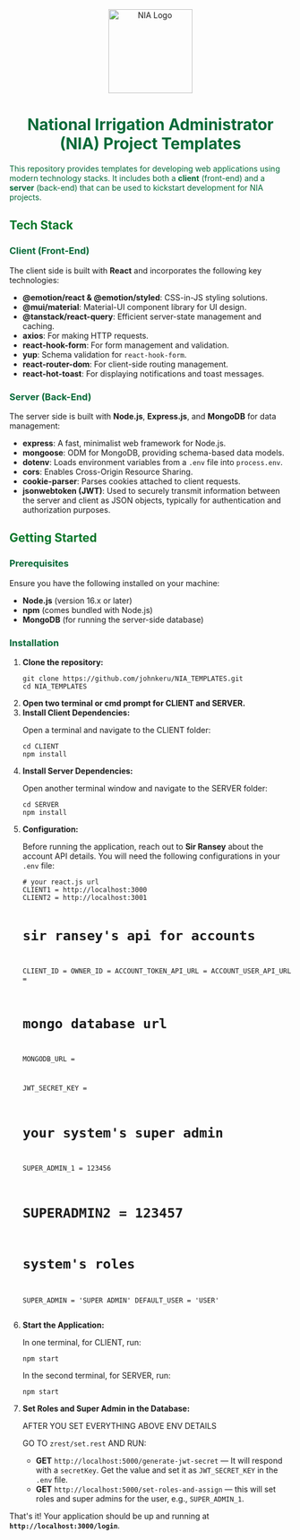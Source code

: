 <div align="center">
    <img src="https://accounts.nia.gov.ph/Content/images/icons/2020-nia-logo.svg?v=5" alt="NIA Logo" width="150"/>
    <h1 style="color: #046937;">National Irrigation Administrator (NIA) Project Templates</h1>
</div>

<p style="color: #046937;">This repository provides templates for developing web applications using modern technology stacks. It includes both a <strong>client</strong> (front-end) and a <strong>server</strong> (back-end) that can be used to kickstart development for NIA projects.</p>

<h2 style="color: #037628;">Tech Stack</h2>

<h3 style="color: #046937;">Client (Front-End)</h3>
<p>The client side is built with <strong>React</strong> and incorporates the following key technologies:</p>
<ul>
    <li><strong>@emotion/react & @emotion/styled</strong>: CSS-in-JS styling solutions.</li>
    <li><strong>@mui/material</strong>: Material-UI component library for UI design.</li>
    <li><strong>@tanstack/react-query</strong>: Efficient server-state management and caching.</li>
    <li><strong>axios</strong>: For making HTTP requests.</li>
    <li><strong>react-hook-form</strong>: For form management and validation.</li>
    <li><strong>yup</strong>: Schema validation for <code>react-hook-form</code>.</li>
    <li><strong>react-router-dom</strong>: For client-side routing management.</li>
    <li><strong>react-hot-toast</strong>: For displaying notifications and toast messages.</li>
</ul>

<h3 style="color: #046937;">Server (Back-End)</h3>
<p>The server side is built with <strong>Node.js</strong>, <strong>Express.js</strong>, and <strong>MongoDB</strong> for data management:</p>
<ul>
    <li><strong>express</strong>: A fast, minimalist web framework for Node.js.</li>
    <li><strong>mongoose</strong>: ODM for MongoDB, providing schema-based data models.</li>
    <li><strong>dotenv</strong>: Loads environment variables from a <code>.env</code> file into <code>process.env</code>.</li>
    <li><strong>cors</strong>: Enables Cross-Origin Resource Sharing.</li>
    <li><strong>cookie-parser</strong>: Parses cookies attached to client requests.</li>
    <li><strong>jsonwebtoken (JWT)</strong>: Used to securely transmit information between the server and client as JSON objects, typically for authentication and authorization purposes.</li>
</ul>

<h2 style="color: #037628;">Getting Started</h2>

<h3 style="color: #046937;">Prerequisites</h3>
<p>Ensure you have the following installed on your machine:</p>
<ul>
    <li><strong>Node.js</strong> (version 16.x or later)</li>
    <li><strong>npm</strong> (comes bundled with Node.js)</li>
    <li><strong>MongoDB</strong> (for running the server-side database)</li>
</ul>

<h3 style="color: #046937;">Installation</h3>
<ol>
    <li><strong>Clone the repository:</strong>
        <pre><code>git clone https://github.com/johnkeru/NIA_TEMPLATES.git
cd NIA_TEMPLATES</code></pre>
    </li>
    <li><strong>Open two terminal or cmd prompt for CLIENT and SERVER.</strong></li>
    <li><strong>Install Client Dependencies:</strong>
        <p>Open a terminal and navigate to the CLIENT folder:</p>
        <pre><code>cd CLIENT
npm install</code></pre>
    </li>
    <li><strong>Install Server Dependencies:</strong>
        <p>Open another terminal window and navigate to the SERVER folder:</p>
        <pre><code>cd SERVER
npm install</code></pre>
    </li>
    <li><strong>Configuration:</strong>
        <p>Before running the application, reach out to <strong>Sir Ransey</strong> about the account API details. You will need the following configurations in your <code>.env</code> file:</p>
        <pre><code># your react.js url
CLIENT1 = http://localhost:3000
CLIENT2 = http://localhost:3001

# sir ransey's api for accounts
CLIENT_ID = 
OWNER_ID = 
ACCOUNT_TOKEN_API_URL = 
ACCOUNT_USER_API_URL = 

# mongo database url
MONGODB_URL = 

JWT_SECRET_KEY = 

# your system's super admin
SUPER_ADMIN_1 = 123456
# SUPERADMIN2 = 123457

# system's roles
SUPER_ADMIN = 'SUPER ADMIN'
DEFAULT_USER = 'USER'</code></pre>
    </li>
    <li><strong>Start the Application:</strong>
        <p>In one terminal, for CLIENT, run:</p>
        <pre><code>npm start</code></pre>
        <p>In the second terminal, for SERVER, run:</p>
        <pre><code>npm start</code></pre>
    </li>
    <li><strong>Set Roles and Super Admin in the Database:</strong>
        <p>AFTER YOU SET EVERYTHING ABOVE ENV DETAILS</p>
        <p>GO TO <code>zrest/set.rest</code> AND RUN:</p>
        <ul>
            <li><strong>GET</strong> <code>http://localhost:5000/generate-jwt-secret</code> — It will respond with a <code>secretKey</code>. Get the value and set it as <code>JWT_SECRET_KEY</code> in the <code>.env</code> file.</li>
            <li><strong>GET</strong> <code>http://localhost:5000/set-roles-and-assign</code> — this will set roles and super admins for the user, e.g., <code>SUPER_ADMIN_1</code>.</li>
        </ul>
    </li>
</ol>

<p>That's it! Your application should be up and running at <strong><code>http://localhost:3000/login</code></strong>.</p>

